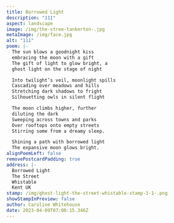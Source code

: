 ```yaml
---
title: Borrowed Light
description: "111"
aspect: landscape
image: /img/the-stree-tankerton-.jpg
metaImage: /img/face.jpg
alt: "111"
poem: |-
  The sun blows a goodnight kiss
  embracing the moon with a gift 
  The gift of light to glow bright, a
  ghost light on the stage of night

  Into twilight’s veil, moonlight spills
  Cascading over meadows and hills
  Stretching dark shadows to fright
  Silhouetting owls in silent flight

  The moon climbs higher, further 
  diluting the dark
  Sweeping across towns and parks
  Over rooftops onto empty streets
  Stirring some from a dreamy sleep.

  Shining a path with borrowed light
  The expansive moon glows bright.
alignPoemLeft: false
removePostcardPadding: true
address: |-
  Borrowed Light
  The Street
  Whistable
  Kent UK
stamp: /img/ghost-light-the-street-whistable-stamp-1-1-.png
showStampInPreview: false
author: Caroline Whitehouse
date: 2023-04-09T07:00:15.346Z
---
```

